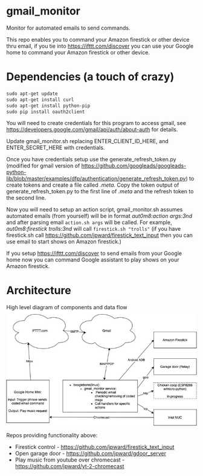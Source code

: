 # gmail_monitor
Monitor for automated emails to send commands.

This repo enables you to command your Amazon firestick or other device thru email, if you tie into https://ifttt.com/discover you can use your Google home to command your Amazon firestick or other device.

# Dependencies (a touch of crazy)
```
sudo apt-get update
sudo apt-get install curl
sudo apt-get install python-pip
sudo pip install oauth2client
```

You will need to create credentials for this program to access gmail, see https://developers.google.com/gmail/api/auth/about-auth for details.

Update gmail_monitor.sh replacing ENTER_CLIENT_ID_HERE, and ENTER_SECRET_HERE with credentials.

Once you have credentials setup use the generate_refresh_token.py (modified for gmail version of https://github.com/googleads/googleads-python-lib/blob/master/examples/dfp/authentication/generate_refresh_token.py) to create tokens and create a file called *.meta*.  Copy the token output of generate_refresh_token.py to the first line of *.meta* and the refresh token to the second line. 

Now you will need to setup an action script, gmail_monitor.sh assumes automated emails (from yourself) will be in format *aut0m8:action args:3nd* and after parsing email `action.sh args` will be called.  For example, *aut0m8:firestick trolls:3nd* will call `firestick.sh "trolls"` (if you have firestick.sh call https://github.com/jpward/firestick_text_input then you can use email to start shows on Amazon firestick.)

If you setup https://ifttt.com/discover to send emails from your Google home now you can command Google assistant to play shows on your Amazon firestick.

# Architecture
High level diagram of components and data flow
![High-level-diagram](/imgs/google_home_to_firestick.jpg)

Repos providing functionality above:
- Firestick control - https://github.com/jpward/firestick_text_input
- Open garage door - https://github.com/jpward/gdoor_server
- Play music from youtube over chromecast - https://github.com/jpward/yt-2-chromecast

